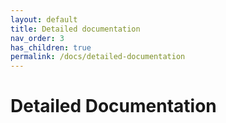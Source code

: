 ```yaml
---
layout: default
title: Detailed documentation
nav_order: 3
has_children: true
permalink: /docs/detailed-documentation
---
```


# Detailed Documentation

